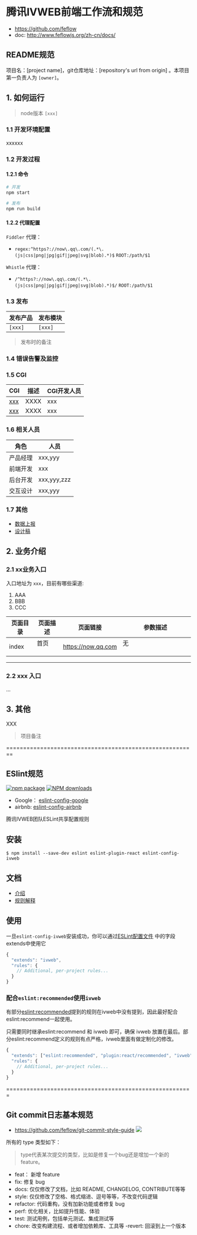 # 腾讯IVWEB前端工作流和规范

* https://github.com/feflow
* doc: http://www.feflowjs.org/zh-cn/docs/

## README规范
  项目名：[project name]，git仓库地址：[repository's url from origin] 。本项目第一负责人为 `[owner]`。


  ## 1. 如何运行
  
  > node版本 `[xxx]`
  
  ### 1.1 开发环境配置
  
  xxxxxx
  
  ### 1.2 开发过程

  #### 1.2.1 命令
  
  ```sh
  # 开发
  npm start
  
  # 发布
  npm run build
  ```

  #### 1.2.2 代理配置
  
  `Fiddler` 代理：
  
  - `regex:^https?://now\.qq\.com/(.*\.(js|css|png|jpg|gif|jpeg|svg|blob).*)$` `ROOT:/path/$1`
  
  `Whistle` 代理：
  
  - `/^https?://now\.qq\.com/(.*\.(js|css|png|jpg|gif|jpeg|svg|blob).*)$/` `ROOT:/path/$1`

  ### 1.3 发布
  
  | 发布产品 | 发布模块 |
  | --- | --- |
  | `[xxx]` | `[xxx]` |
  
  > 发布时的备注
  
  ### 1.4 错误告警及监控

  
  ### 1.5 CGI
  
  | CGI                                | 描述                | CGI开发人员 |
  | ---------------------------------- | ------------------- | --- |
  | [xxx](xxxx) | XXXX          | xxx |
  | [xxx](xxxx)   | XXXX    | xxx |
  
  
  ### 1.6 相关人员
  
  | 角色 | 人员 |
  | --- | --- |
  | 产品经理 | xxx,yyy |
  | 前端开发 | xxx |
  | 后台开发 | xxx,yyy,zzz |
  | 交互设计 | xxx,yyy |
  

  ### 1.7 其他
  
  - [数据上报](xxx)
  - [设计稿](xxx)


  ## 2. 业务介绍

  ### 2.1 xx业务入口

  入口地址为 `xxx`，目前有哪些渠道:

  1. AAA
  2. BBB
  3. CCC
  
  | 页面目录    | 页面描述             | 页面链接                                 | 参数描述                                   |
  | ----------- | -------------------- | ------------------------------------- | ------------------------------------------- |
  | index     | 首页        | https://now.qq.com  | 无                                                |
  
  
  - - -

  ### 2.2 xxx 入口
  
  ...
  
  ## 3. 其他
  
  XXX
  
  > 项目备注
  
========================================================
## ESlint规范
[![npm package](https://img.shields.io/npm/v/eslint-config-ivweb.svg?style=flat-square)](https://www.npmjs.org/package/eslint-config-ivweb)
[![NPM downloads](http://img.shields.io/npm/dt/eslint-config-ivweb.svg?style=flat-square)](https://npmjs.org/package/eslint-config-ivweb)

- Google： [eslint-config-google](https://github.com/google/eslint-config-google)
- airbnb: [eslint-config-airbnb](https://github.com/airbnb/javascript/tree/master/packages/eslint-config-airbnb)

腾讯IVWEB团队ESLint共享配置规则

## 安装

```
$ npm install --save-dev eslint eslint-plugin-react eslint-config-ivweb
```

## 文档
* [介绍](docs/eslint-standard.md)
* [规则解释](docs/RULE.md)

## 使用
一旦`eslint-config-ivweb`安装成功，你可以通过[ESLint配置文件]((http://eslint.org/docs/user-guide/configuring)) 中的字段extends中使用它

```js
{
  "extends": "ivweb",
  "rules": {
    // Additional, per-project rules...
  }
}
```

### 配合`eslint:recommended`使用`ivweb`
有部分[eslint:recommended](http://eslint.org/docs/rules/)提到的规则在ivweb中没有提到，因此最好配合eslint:recommend一起使用。

只需要同时继承eslint:recommend 和 ivweb 即可，确保 ivweb 放置在最后。部分eslint:recommend定义的规则有点严格，ivweb里面有做定制化的修改。

```js
{
  "extends": ["eslint:recommended", "plugin:react/recommended", "ivweb"],
  "rules": {
    // Additional, per-project rules...
  }
}
```
  

=======================================================
## Git commit日志基本规范
  - https://github.com/feflow/git-commit-style-guide
  ![](https://github.com/feflow/git-commit-style-guide/raw/master/img/git-commit-message-mindmap.png)

  所有的 type 类型如下：

  > type代表某次提交的类型，比如是修复一个bug还是增加一个新的feature。

  - feat： 新增 feature
  - fix: 修复 bug
  - docs: 仅仅修改了文档，比如 README, CHANGELOG, CONTRIBUTE等等
  - style: 仅仅修改了空格、格式缩进、逗号等等，不改变代码逻辑
  - refactor: 代码重构，没有加新功能或者修复 bug
  - perf: 优化相关，比如提升性能、体验
  - test: 测试用例，包括单元测试、集成测试等
  - chore: 改变构建流程、或者增加依赖库、工具等
  -revert: 回滚到上一个版本
